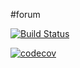 #forum

[![Build Status](https://app.travis-ci.com/SavvaMey/job4j_forum.svg?branch=master)](https://app.travis-ci.com/SavvaMey/job4j_forum)

[![codecov](https://codecov.io/gh/SavvaMey/job4j_forum/branch/master/graph/badge.svg?token=EKUSXGGY7X)](https://codecov.io/gh/SavvaMey/job4j_forum)



